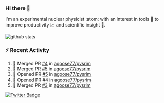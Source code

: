 ### Hi there 👋 

I'm an experimental nuclear physicist :atom: with an interest in tools :wrench: to improve productivity :chart_with_upwards_trend: and scientific insight :telescope:.

![github stats](https://github-readme-stats.vercel.app/api?username=agoose77&show_icons=true&hide_rank=true&hide_title=true&bg_color=30,e76445,904e95&text_color=efe3ec&icon_color=efe3ec)
<!--
**agoose77/agoose77** is a ✨ _special_ ✨ repository because its `README.md` (this file) appears on your GitHub profile.

Here are some ideas to get you started:

- 🔭 I’m currently working on ...
- 🌱 I’m currently learning ...
- 👯 I’m looking to collaborate on ...
- 🤔 I’m looking for help with ...
- 💬 Ask me about ...
- 📫 How to reach me: ...
- 😄 Pronouns: ...
- ⚡ Fun fact: ...
-->

### :zap: Recent Activity
<!--START_SECTION:activity-->
1. 🎉 Merged PR [#4](https://github.com/agoose77/pysrim/pull/4) in [agoose77/pysrim](https://github.com/agoose77/pysrim)
2. 🎉 Merged PR [#5](https://github.com/agoose77/pysrim/pull/5) in [agoose77/pysrim](https://github.com/agoose77/pysrim)
3. 💪 Opened PR [#5](https://github.com/agoose77/pysrim/pull/5) in [agoose77/pysrim](https://github.com/agoose77/pysrim)
4. 💪 Opened PR [#4](https://github.com/agoose77/pysrim/pull/4) in [agoose77/pysrim](https://github.com/agoose77/pysrim)
5. 🎉 Merged PR [#3](https://github.com/agoose77/pysrim/pull/3) in [agoose77/pysrim](https://github.com/agoose77/pysrim)
<!--END_SECTION:activity-->


[![Twitter Badge](https://img.shields.io/twitter/follow/agoose77?style=flat-square&logo=Twitter&logoColor=white&color=cornflowerblue)](https://twitter.com/agoose77)
